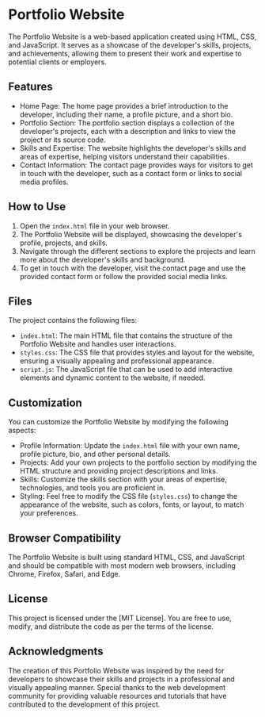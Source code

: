 # Portfolio Website

The Portfolio Website is a web-based application created using HTML, CSS, and JavaScript. It serves as a showcase of the developer's skills, projects, and achievements, allowing them to present their work and expertise to potential clients or employers.

## Features

- Home Page: The home page provides a brief introduction to the developer, including their name, a profile picture, and a short bio.
- Portfolio Section: The portfolio section displays a collection of the developer's projects, each with a description and links to view the project or its source code.
- Skills and Expertise: The website highlights the developer's skills and areas of expertise, helping visitors understand their capabilities.
- Contact Information: The contact page provides ways for visitors to get in touch with the developer, such as a contact form or links to social media profiles.

## How to Use

1. Open the `index.html` file in your web browser.
2. The Portfolio Website will be displayed, showcasing the developer's profile, projects, and skills.
3. Navigate through the different sections to explore the projects and learn more about the developer's skills and background.
4. To get in touch with the developer, visit the contact page and use the provided contact form or follow the provided social media links.

## Files

The project contains the following files:

- `index.html`: The main HTML file that contains the structure of the Portfolio Website and handles user interactions.
- `styles.css`: The CSS file that provides styles and layout for the website, ensuring a visually appealing and professional appearance.
- `script.js`: The JavaScript file that can be used to add interactive elements and dynamic content to the website, if needed.

## Customization

You can customize the Portfolio Website by modifying the following aspects:

- Profile Information: Update the `index.html` file with your own name, profile picture, bio, and other personal details.
- Projects: Add your own projects to the portfolio section by modifying the HTML structure and providing project descriptions and links.
- Skills: Customize the skills section with your areas of expertise, technologies, and tools you are proficient in.
- Styling: Feel free to modify the CSS file (`styles.css`) to change the appearance of the website, such as colors, fonts, or layout, to match your preferences.

## Browser Compatibility

The Portfolio Website is built using standard HTML, CSS, and JavaScript and should be compatible with most modern web browsers, including Chrome, Firefox, Safari, and Edge.

## License

This project is licensed under the [MIT License]. You are free to use, modify, and distribute the code as per the terms of the license.

## Acknowledgments

The creation of this Portfolio Website was inspired by the need for developers to showcase their skills and projects in a professional and visually appealing manner. Special thanks to the web development community for providing valuable resources and tutorials that have contributed to the development of this project.
